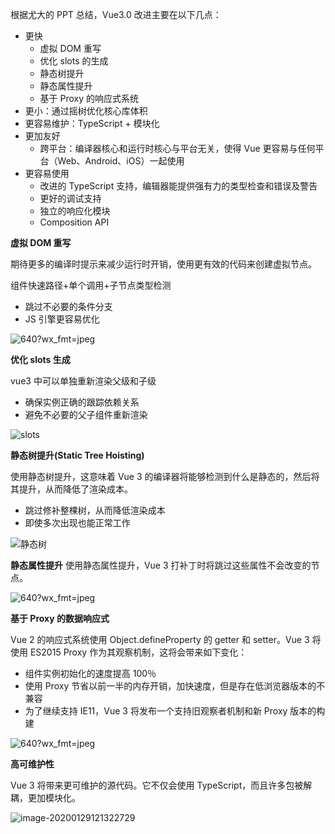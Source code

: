 根据尤大的 PPT 总结，Vue3.0 改进主要在以下几点：

- 更快
  - 虚拟 DOM 重写
  - 优化 slots 的生成
  - 静态树提升
  - 静态属性提升
  - 基于 Proxy 的响应式系统
- 更小：通过摇树优化核心库体积
- 更容易维护：TypeScript + 模块化
- 更加友好
  - 跨平台：编译器核心和运行时核心与平台无关，使得 Vue 更容易与任何平台（Web、Android、iOS）一起使用
- 更容易使用
  - 改进的 TypeScript 支持，编辑器能提供强有力的类型检查和错误及警告
  - 更好的调试支持
  - 独立的响应化模块
  - Composition API

**虚拟 DOM 重写**

期待更多的编译时提示来减少运行时开销，使用更有效的代码来创建虚拟节点。

组件快速路径+单个调用+子节点类型检测

- 跳过不必要的条件分支
- JS 引擎更容易优化

![640?wx_fmt=jpeg](assets/p)

**优化 slots 生成**

vue3 中可以单独重新渲染父级和子级

- 确保实例正确的跟踪依赖关系
- 避免不必要的父子组件重新渲染

![slots](assets/p-1580269316077)

**静态树提升(Static Tree Hoisting)**

使用静态树提升，这意味着 Vue 3 的编译器将能够检测到什么是静态的，然后将其提升，从而降低了渲染成本。

- 跳过修补整棵树，从而降低渲染成本
- 即使多次出现也能正常工作

![静态树](assets/p-1580270373258)

**静态属性提升**
使用静态属性提升，Vue 3 打补丁时将跳过这些属性不会改变的节点。

![640?wx_fmt=jpeg](https://ss.csdn.net/p?https://mmbiz.qpic.cn/mmbiz_jpg/CBxTibNZG9mESf7ibHl49KfUPBiaQOPJJGWKhWhkyQ4u7nz0jtRAGrnxicILB75Bm6EPe5sqW9kco0Lec4rS3LpdEw/640?wx_fmt=jpeg)

**基于 Proxy 的数据响应式**

Vue 2 的响应式系统使用 Object.defineProperty 的 getter 和 setter。Vue 3 将使用 ES2015 Proxy 作为其观察机制，这将会带来如下变化：

- 组件实例初始化的速度提高 100％
- 使用 Proxy 节省以前一半的内存开销，加快速度，但是存在低浏览器版本的不兼容
- 为了继续支持 IE11，Vue 3 将发布一个支持旧观察者机制和新 Proxy 版本的构建

![640?wx_fmt=jpeg](https://ss.csdn.net/p?https://mmbiz.qpic.cn/mmbiz_jpg/CBxTibNZG9mHicMDLNs5SFibPBYNT2NYw9ibFTibpT36mRWyaK9icvKoIewaUqIBZ74e3fXg9S742rD9rLK4pic9SCshQ/640?wx_fmt=jpeg)

**高可维护性**

Vue 3 将带来更可维护的源代码。它不仅会使用 TypeScript，而且许多包被解耦，更加模块化。

![image-20200129121322729](assets/image-20200129121322729.png)
